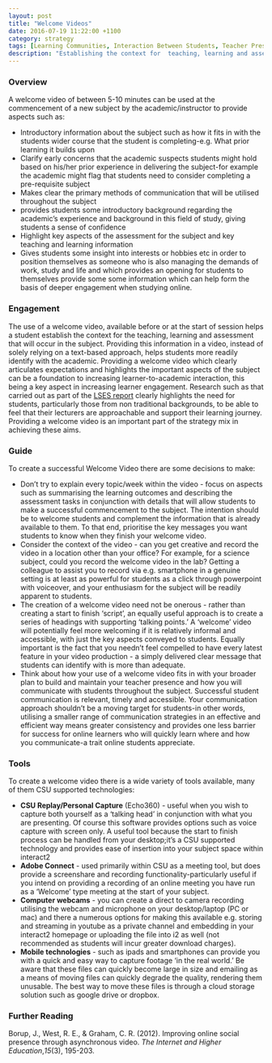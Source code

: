```yaml
---
layout: post
title: "Welcome Videos"
date: 2016-07-19 11:22:00 +1100
category: strategy
tags: [Learning Communities, Interaction Between Students, Teacher Presence,] 
description: "Establishing the context for  teaching, learning and assessment in your subject "
---
```


### Overview

A welcome video of between 5-10 minutes can be used at the commencement of a new subject by the academic/instructor to provide aspects such as: 

- Introductory information about the subject such as how it fits in with the students wider course that the student is completing-e.g. What prior learning it builds upon
- Clarify early concerns that the academic suspects students might hold based on his/her prior experience in delivering the subject-for example the academic might flag that students need to consider completing a pre-requisite subject 
- Makes clear the primary methods of communication that will be utilised throughout the subject
- provides students some introductory background regarding the academic’s experience and background in this field of study, giving students a sense of confidence
- Highlight key aspects of the assessment for the subject and key teaching and learning information
- Gives students some insight into interests or hobbies etc in order to position themselves as someone who is also managing the demands of work, study and life and which provides an opening for students to themselves provide some some information which can help form the basis of deeper engagement when studying online.

### Engagement

The use of a welcome video, available before or at the start of session helps a student establish the context for the teaching, learning and assessment that will occur in the subject. Providing this information in a video, instead of solely relying on a text-based approach, helps students more readily identify with the academic. Providing a welcome video which clearly articulates expectations and highlights the important aspects of the subject can be a foundation to increasing learner-to-academic interaction, this being a key aspect in increasing learner engagement. Research such as that carried out as part of the [LSES report](http://www.lowses.edu.au/assets/ALTC%20LSES%20Final%20Report%202012.pdf) clearly highlights the need for students, particularly those from non traditional backgrounds, to be able to feel that their lecturers are approachable and support their learning journey. Providing a welcome video is an important part of the strategy mix in achieving these aims. 

### Guide

To create a successful Welcome Video there are some decisions to make:

- Don’t try to explain every topic/week within the video - focus on aspects such as summarising the learning outcomes and describing the assessment tasks in conjunction with details that will allow students to make a successful commencement to the subject. The intention should be to welcome students and complement the information that is already available to them. To that end, prioritise the key messages you want students to know when they finish your welcome video. 
- Consider the context of the video - can you get creative and record the video in a location other than your office? For example, for a science subject, could you record the welcome video in the lab? Getting a colleague to assist you to record via e.g. smartphone in a genuine setting is at least as powerful for students as a click through powerpoint with voiceover, and your enthusiasm for the subject will be readily apparent to students.
- The creation of a welcome video need not be onerous - rather than creating a start to finish ‘script’, an equally useful approach is to create a series of headings with supporting ‘talking points.’ A ‘welcome’ video will potentially feel more welcoming if it is relatively informal and accessible, with just the key aspects conveyed to students. Equally important is the fact that you needn’t feel compelled to have every latest feature in your video production - a simply delivered clear message that students can identify with is more than adequate. 
- Think about how your use of a welcome video fits in with your broader plan to build and maintain your teacher presence and how you will communicate with students throughout the subject. Successful student communication is relevant, timely and accessible. Your communication approach shouldn’t be a moving target for students-in other words, utilising a smaller range of communication strategies in an effective and efficient way means greater consistency and provides one less barrier for success for online learners who will quickly learn where and how you communicate-a trait online students appreciate. 

### Tools

To create a welcome video there is a wide variety of tools available, many of them CSU supported technologies:

- **CSU Replay/Personal Capture** (Echo360) - useful when you wish to capture both yourself as a ‘talking head’ in conjunction with what you are presenting. Of course this software provides options such as voice capture with screen only. A useful tool because the start to finish process can be handled from your desktop;it’s a CSU supported technology and provides ease of insertion into your subject space within interact2
- **Adobe Connect** - used primarily within CSU as a meeting tool, but does provide a screenshare and recording functionality-particularly useful if you intend on providing a recording of an online meeting you have run as a ‘Welcome’ type meeting at the start of your subject. 
- **Computer webcams** - you can create a direct to camera recording utilising the webcam and microphone on your desktop/laptop (PC or mac) and there a numerous options for making this available e.g. storing and streaming in youtube as a private channel and embedding in your interact2 homepage or uploading the file into i2 as well (not recommended as students will incur greater download charges). 
- **Mobile technologies** - such as ipads and smartphones can provide you with a quick and easy way to capture footage ‘in the real world.’ Be aware that these files can quickly become large in size and emailing as a means of moving files can quickly degrade the quality, rendering them unusable. The best way to move these files is through a cloud storage solution such as google drive or dropbox. 

### Further Reading

<div class="apa-ref" markdown="1">

Borup, J., West, R. E., & Graham, C. R. (2012). Improving online social presence through asynchronous video. *The Internet and Higher Education*,*15*(3), 195-203.

</div>